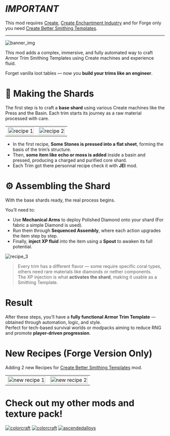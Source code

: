 # *IMPORTANT*

This mod requires [Create](https://modrinth.com/mod/create), [Create Enchantment Industry](https://modrinth.com/mod/create-enchantment-industry) and for Forge only you need [Create Better Smithing Templates](https://modrinth.com/mod/create-better-smithing-templates).

---

![banner_img](https://cdn.modrinth.com/data/ubfQJZV7/images/5b7682b5f373f2dfd90561cda9c96f642bec0990.png)

This mod adds a complex, immersive, and fully automated way to craft Armor Trim Smithing Templates using Create machines and experience fluid.

Forget vanilla loot tables — now you **build your trims like an engineer**.

# 🔨 Making the Shards

The first step is to craft a **base shard** using various Create machines like the Press and the Basin. Each trim starts its journey as a raw material processed with care.

<table>
  <tr>
    <td><img src="https://cdn.modrinth.com/data/ubfQJZV7/images/b09335ec2e2ff22b59a15e33d608c1e3012b2c16.png" alt="recipe 1" width="100%"/></td>
    <td><img src="https://cdn.modrinth.com/data/ubfQJZV7/images/dc2188dbed5a3af200a1734f869050a76be676c7.png" alt="recipe 2" width="100%"/></td>
  </tr>
</table>

- In the first recipe, **Some Stones is pressed into a flat sheet**, forming the basis of the trim’s structure.
- Then, **some item like echo or moss is added** inside a basin and pressed, producing a charged and purified core shard.
- Each Trim got there personnal recipe check it with **JEI** mod.

# ⚙️ Assembling the Shard

With the base shards ready, the real process begins.

You’ll need to:

- Use **Mechanical Arms** to deploy Polished Diamond onto your shard (For fabric a simple Diamond is used).
- Run them through **Sequenced Assembly**, where each action upgrades the item step by step.
- Finally, **inject XP fluid** into the item using a **Spout** to awaken its full potential.

![recipe_3](https://cdn.modrinth.com/data/ubfQJZV7/images/ef68737b72ca29aeec4082c908e4d03e76f75281.png)

> Every trim has a different flavor — some require specific coral types, others need rare materials like diamonds or nether components.  
> The XP injection is what **activates the shard**, making it usable as a Smithing Template.

# Result

After these steps, you’ll have a **fully functional Armor Trim Template** — obtained through automation, logic, and style.  
Perfect for tech-based survival worlds or modpacks aiming to reduce RNG and promote **player-driven progression**.

# New Recipes (Forge Version Only)

Adding 2 new Recipes for [Create Better Smithing Templates](https://modrinth.com/mod/create-better-smithing-templates) mod.

<table>
  <tr>
    <td><img src="https://cdn.modrinth.com/data/ubfQJZV7/images/ca9b9a8e32cb17c8e1ea84820153b96a535b44c8.png" alt="new recipe 1" width="100%"/></td>
    <td><img src="https://cdn.modrinth.com/data/ubfQJZV7/images/037b0bae909e9ad0ec87aafe9ecaa8dca157d15e.png" alt="new recipe 2" width="100%"/></td>
  </tr>
</table>

# Check out my other mods and texture pack!

[![colorcraft](https://cdn.modrinth.com/data/DR43yPHa/images/801a9e736afb0087062434a8eac5ebd6ba828682.png)](https://modrinth.com/mod/create-melodies-mechanisms)
[![colorcraft](https://cdn.modrinth.com/data/eEFJhRYv/images/2e31d7a074cbb34170d974221063c4390b9332a8.png)](https://modrinth.com/resourcepack/textcolorcraft)
[![ascendedalloys](https://cdn.modrinth.com/data/6kjnAD62/images/7db9639b95699eb2128fb817f8fc8b501e8367b4.png)](https://modrinth.com/mod/ascendedalloys)